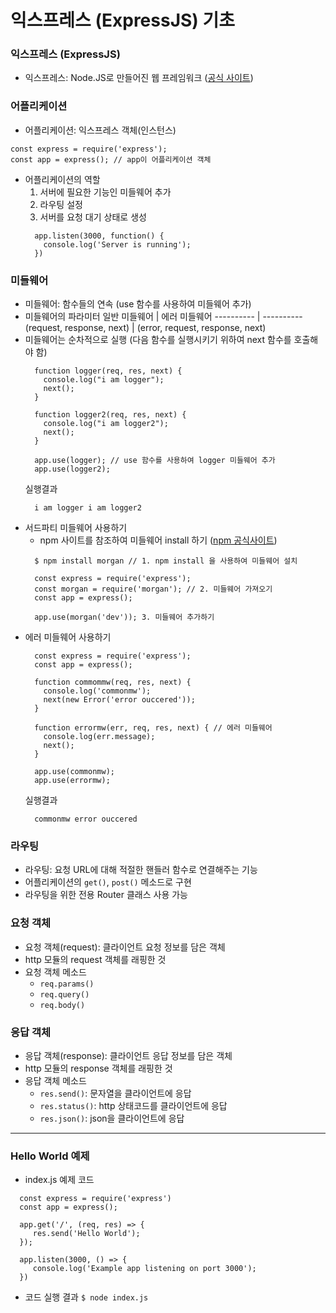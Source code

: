 # 익스프레스 (ExpressJS) 기초

### 익스프레스 (ExpressJS)
- 익스프레스: Node.JS로 만들어진 웹 프레임워크 ([공식 사이트](https://expressjs.com/))

### 어플리케이션
- 어플리케이션: 익스프레스 객체(인스턴스)
```
const express = require('express');
const app = express(); // app이 어플리케이션 객체
```
- 어플리케이션의 역할
  1. 서버에 필요한 기능인 미들웨어 추가
  2. 라우팅 설정
  3. 서버를 요청 대기 상태로 생성
  ```
    app.listen(3000, function() {
      console.log('Server is running');
    })
  ```
  
### 미들웨어
- 미들웨어: 함수들의 연속 (use 함수를 사용하여 미들웨어 추가)
- 미들웨어의 파라미터
  일반 미들웨어 | 에러 미들웨어
  ---------- | ----------
  (request, response, next) | (error, request, response, next)
- 미들웨어는 순차적으로 실행 (다음 함수를 실행시키기 위하여 next 함수를 호출해야 함)
  ```
    function logger(req, res, next) {
      console.log("i am logger");
      next();
    }
    
    function logger2(req, res, next) {
      console.log("i am logger2");
      next(); 
    }
    
    app.use(logger); // use 함수를 사용하여 logger 미들웨어 추가
    app.use(logger2);
  ```
  실행결과
  ```
    i am logger i am logger2
  ```
- 서드파티 미들웨어 사용하기 
  - npm 사이트를 참조하여 미들웨어 install 하기 ([npm 공식사이트](https://www.npmjs.com/))
  ```
    $ npm install morgan // 1. npm install 을 사용하여 미들웨어 설치
  ```
  ```
    const express = require('express');
    const morgan = require('morgan'); // 2. 미들웨어 가져오기
    const app = express();
    
    app.use(morgan('dev')); 3. 미들웨어 추가하기
  ```
- 에러 미들웨어 사용하기
  ```
    const express = require('express');
    const app = express();
    
    function commommw(req, res, next) {
      console.log('commonmw');
      next(new Error('error ouccered'));
    }
    
    function errormw(err, req, res, next) { // 에러 미들웨어
      console.log(err.message);
      next();
    }
    
    app.use(commonmw);
    app.use(errormw);
  ```
  실행결과
  ```
    commonmw error ouccered
  ```
### 라우팅
- 라우팅: 요청 URL에 대해 적절한 핸들러 함수로 연결해주는 기능
- 어플리케이션의 <code>get()</code>, <code>post()</code> 메소드로 구현
- 라우팅을 위한 전용 Router 클래스 사용 가능

### 요청 객체
- 요청 객체(request): 클라이언트 요청 정보를 담은 객체
- http 모듈의 request 객체를 래핑한 것
- 요청 객체 메소드
  - <code>req.params()</code>
  - <code>req.query()</code>
  - <code>req.body()</code>

### 응답 객체
- 응답 객체(response): 클라이언트 응답 정보를 담은 객체
- http 모듈의 response 객체를 래핑한 것
- 응답 객체 메소드
  - <code>res.send()</code>: 문자열을 클라이언트에 응답
  - <code>res.status()</code>: http 상태코드를 클라이언트에 응답
  - <code>res.json()</code>: json을 클라이언트에 응답

---
### Hello World 예제
- index.js 예제 코드
```
  const express = require('express')
  const app = express();

  app.get('/', (req, res) => {
     res.send('Hello World');
  });

  app.listen(3000, () => {
     console.log('Example app listening on port 3000');
  })
```

- 코드 실행 결과
` $ node index.js `
